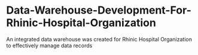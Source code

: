 # Data-Warehouse-Development-For-Rhinic-Hospital-Organization
An integrated data warehouse was created for Rhinic Hospital Organization to effectively manage data records
